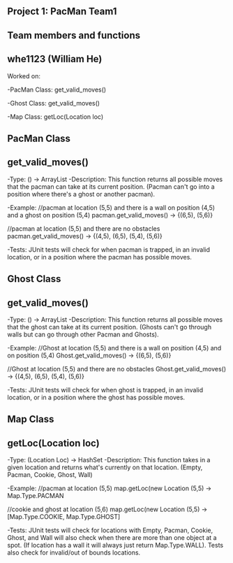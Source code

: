 Project 1: PacMan Team1
-------------------------------
Team members and functions
-------------------------------
whe1123 (William He)
-------------------------------
  Worked on:
  
  -PacMan Class: get_valid_moves()
  
  -Ghost Class: get_valid_moves()
  
  -Map Class: getLoc(Location loc)
  
PacMan Class
-------------------------------
get_valid_moves() 
-------------------------------
  -Type: () -> ArrayList<Location>
  -Description: This function returns all possible moves that 
  the pacman can take at its current position.
  (Pacman can't go into a position where there's a ghost
   or another pacman).

  -Example: 
  //pacman at location (5,5) and there is a wall on position (4,5) and a ghost
  on position (5,4)
  pacman.get_valid_moves() -> {(6,5), (5,6)}

  //pacman at location (5,5) and there are no obstacles
  pacman.get_valid_moves() -> {(4,5), (6,5), (5,4), (5,6)}
  
  -Tests:
  JUnit tests will check for when pacman is trapped, in an invalid location,
  or in a position where the pacman has possible moves.

Ghost Class
------------------------------- 
get_valid_moves()
-------------------------------
  -Type: () -> ArrayList<Location>
  -Description: This function returns all possible moves that 
  the ghost can take at its current position.
  (Ghosts can't go through walls but can go through
   other Pacman and Ghosts).

  -Example: 
  //Ghost at location (5,5) and there is a wall on position (4,5) and on position (5,4)
  Ghost.get_valid_moves() -> {(6,5), (5,6)}

  //Ghost at location (5,5) and there are no obstacles
  Ghost.get_valid_moves() -> {(4,5), (6,5), (5,4), (5,6)}
  
  -Tests:
  JUnit tests will check for when ghost is trapped, in an invalid location,
  or in a position where the ghost has possible moves.

  
Map Class
-------------------------------  
getLoc(Location loc)
-------------------------------
  -Type: (Location Loc) -> HashSet<Type>
  -Description: This function takes in a given location
   and returns what's currently on that location. 
  (Empty, Pacman, Cookie, Ghost, Wall)

  -Example: 
  //pacman at location (5,5)
  map.getLoc(new Location (5,5) -> Map.Type.PACMAN

  //cookie and ghost at location (5,6)
  map.getLoc(new Location (5,5) -> [Map.Type.COOKIE, Map.Type.GHOST]

  -Tests:
  JUnit tests will check for locations with 
  Empty, Pacman, Cookie, Ghost, and Wall
  will also check when there are more than one object
  at a spot. (If location has a wall it will always just return
  Map.Type.WALL). Tests also check for invalid/out of bounds locations.

